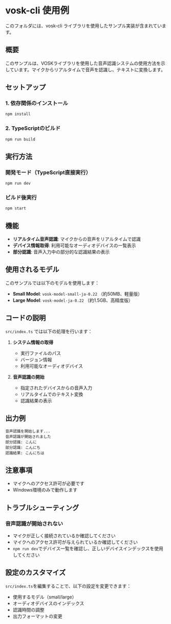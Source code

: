 # vosk-cli 使用例

このフォルダには、vosk-cli ライブラリを使用したサンプル実装が含まれています。

## 概要

このサンプルは、VOSKライブラリを使用した音声認識システムの使用方法を示しています。マイクからリアルタイムで音声を認識し、テキストに変換します。

## セットアップ

### 1. 依存関係のインストール

```bash
npm install
```

### 2. TypeScriptのビルド

```bash
npm run build
```

## 実行方法

### 開発モード（TypeScript直接実行）

```bash
npm run dev
```

### ビルド後実行

```bash
npm start
```

## 機能

- **リアルタイム音声認識**: マイクからの音声をリアルタイムで認識
- **デバイス情報取得**: 利用可能なオーディオデバイスの一覧表示
- **部分認識**: 音声入力中の部分的な認識結果の表示

## 使用されるモデル

このサンプルでは以下のモデルを使用します：

- **Small Model**: `vosk-model-small-ja-0.22` （約50MB、軽量版）
- **Large Model**: `vosk-model-ja-0.22` （約1.5GB、高精度版）

## コードの説明

`src/index.ts` では以下の処理を行います：

1. **システム情報の取得**
   - 実行ファイルのパス
   - バージョン情報
   - 利用可能なオーディオデバイス

2. **音声認識の開始**
   - 指定されたデバイスからの音声入力
   - リアルタイムでのテキスト変換
   - 認識結果の表示

## 出力例

```
音声認識を開始します...
音声認識が開始されました
部分認識: こんに
部分認識: こんにち
認識結果: こんにちは
```

## 注意事項

- マイクへのアクセス許可が必要です
- Windows環境のみで動作します

## トラブルシューティング

### 音声認識が開始されない
- マイクが正しく接続されているか確認してください
- マイクへのアクセス許可が与えられているか確認してください
- `npm run dev`でデバイス一覧を確認し、正しいデバイスインデックスを使用してください

## 設定のカスタマイズ

`src/index.ts`を編集することで、以下の設定を変更できます：

- 使用するモデル（small/large）
- オーディオデバイスのインデックス
- 認識時間の調整
- 出力フォーマットの変更
